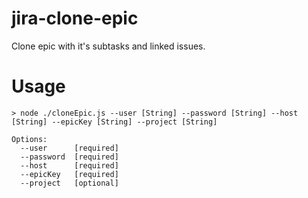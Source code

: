 # jira-clone-epic
Clone epic with it's subtasks and linked issues.

# Usage
```
> node ./cloneEpic.js --user [String] --password [String] --host [String] --epicKey [String] --project [String]

Options:
  --user      [required]
  --password  [required]
  --host      [required]
  --epicKey   [required]
  --project   [optional]
```
